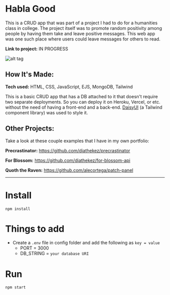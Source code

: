 # Habla Good
This is a CRUD app that was part of a project I had to do for a humanities class in college. The project itself was to promote random positivity among people by having them take and leave positive messages. This web app was one such place where users could leave messages for others to read.

**Link to project:** IN PROGRESS

![alt tag](#)

## How It's Made:

**Tech used:** HTML, CSS, JavaScript, EJS, MongoDB, Tailwind

This is a basic CRUD app that has a DB attached to it that doesn't require two separate deployments. So you can deploy it on Heroku, Vercel, or etc. without the need of having a front-end and a back-end. [DaisyUI](https://daisyui.com/) (a Tailwind component library) was used to style it.

## Other Projects:
Take a look at these couple examples that I have in my own portfolio:

**Precrastinator:** https://github.com/diathekez/precrastinator

**For Blossom:** https://github.com/diathekez/for-blossom-api

**Quoth the Raven:** https://github.com/alecortega/patch-panel

---

# Install

`npm install`

# Things to add

- Create a `.env` file in config folder and add the following as `key = value`
  - PORT = 3000
  - DB_STRING = `your database URI`

# Run

`npm start`
